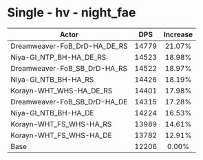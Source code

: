 # Single - hv - night_fae
| Actor | DPS | Increase |
|---|:---:|:---:|
|Dreamweaver-FoB_DrD-HA_DE_RS|14779|21.07%|
|Niya-GI_NTP_BH-HA_DE_RS|14523|18.98%|
|Dreamweaver-FoB_SB_DrD-HA_RS|14522|18.97%|
|Niya-GI_NTB_BH-HA_RS|14426|18.19%|
|Korayn-WHT_WHS-HA_DE_RS|14401|17.98%|
|Dreamweaver-FoB_SB_DrD-HA_DE|14315|17.28%|
|Niya-GI_NTB_BH-HA_DE|14224|16.53%|
|Korayn-WHT_FS_WHS-HA_RS|13989|14.61%|
|Korayn-WHT_FS_WHS-HA_DE|13782|12.91%|
|Base|12206|0.00%|
